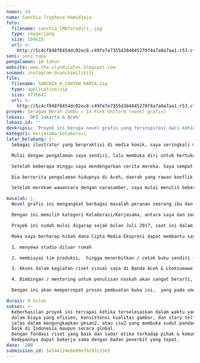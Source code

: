 ```yaml
---
nomor: 14
nama: Sanchia Tryphosa Hamidjaja
foto:
  filename: sanchia_CMEfotodiri_.jpg
  type: image/jpeg
  size: 194615
  url: >-
    http://5c4cf848f6454dc02ec8-c49fe7e7355d384845270f4a7a0a7aa1.r53.cf2.rackcdn.com/3aa33b6a-b79b-4ae7-be86-c560580f39ac/sanchia_CMEfotodiri_.jpg
seni: seni_rupa
pengalaman: 10 tahun
website: www.the-slyndicates.blogspot.com
sosmed: instagram @sanchimilikiti
file:
  filename: SANCHIA_H_CONTOH KARYA.zip
  type: application/zip
  size: 4776642
  url: >-
    http://5c4cf848f6454dc02ec8-c49fe7e7355d384845270f4a7a0a7aa1.r53.cf2.rackcdn.com/5c8123d4-77ae-4a60-aaf2-7fbb5e1a14a7/SANCHIA_H_CONTOH%20KARYA.zip
proyek: Seragam Merah Jambu / In Pink Uniform (novel grafis)
lokasi: 'DKI Jakarta & Aceh'
lokasi_id: ''
deskripsi: 'Proyek ini berupa novel grafis yang terinspirasi dari kehidupan nyata. Mengangkat tema peranan ibu rumah tangga di dalam situasi yang ekstrim.'
kategori: kerjasama_kolaborasi
latar_belakang: |-
  Sebagai ilustrator yang berpraktisi di media komik, saya seringkali mendapatkan inspirasi dari kehidupan dan percakapan sehari2. Semenjak menjadi ibu, tentu saya tergerak untuk mengangkat tema-tema keibuan.

  Mulai dengan pengalaman saya sendiri, lalu membuka diri untuk bertukar cerita di lingkungan ibu2 sekolahan anak saya, dengan tujuan mengadaptasikan cerita2 mereka menjadi komik strip ringan.

  Setelah beberapa minggu saya mendengarkan cerita mereka. Saya sempat berubah pikiran. Apa bedanya cerita2 ini dengan komik2 bertema “motherhood” yang sudah ada di luar sana? Saya merasa harus menggali lebih dalam. Akhirnya saya menemukan cerita yang merubah prespektif. Cerita seorang ibu yang bersuamikan anggota Brimob. Pertama kali saya bertemu dengannya, dia baru saja pulang dari Aceh, kota dimana suaminya bertugas selama 3 tahun.

  Dia bercerita pengalaman hidupnya di Aceh, daerah yang rawan konflik, menyesuaikan diri dibawah hukum syaria, dan kewajibannya sebagai anggota Bhayangkari. Perjalanan berat menjadi seorang ibu muda, meredupnya jati diri. Ditambah ketakutan2 yang konstan dalam pekerjaan suaminya. Saya sadar, ternyata komik ringan ini berubah haluan menjadi sesuatu yang lebih gelap, berlapis2, menyentuh masalah gender, dan sosial politik. Dari situ komik strip berubah menjadi novel grafis.

  Setelah merekam wawancara dengan narasumber, saya mulai menulis beberapa draft naskah, lalu mengikuti residensi COMIC ART WORKSHOP (http://comicartworkshop.com.au/) di Jogja yang diadakan oleh beberapa dosen Creative Writing & Visual Narrative dari Melbourne University di Australia.

masalah: |-
  Novel grafis ini mengangkat berbagai masalah peranan seorang ibu dan istri, situasi politik Indonesia, berbagai efek korupsi dalam kemanusiaan. Membuka sisi lain dari kultur kepolisian, kesehatan jiwa, Aceh pasca konflik dan tsunami. Menantang organisasi Bhayangkari melalui feminisme. Meneliti peranan perempuan dalam kondisi rumah tangga dengan kultur yang berbeda2. Juga mengangkat kontras budaya Jakarta dan Aceh.

  Dengan ini memilih kategori Kolaborasi/Kerjasama, antara saya dan seorang anggota Bhayangakari Kepolisian Indonesia.

  Proyek ini sudah mulai digarap sejak bulan Juli 2017, saat ini dalam tahap draft naskah jilid 1 & 2, serta sketsa pensil sebanyak 30 halaman, dan sekitar 5 halaman contoh “finished art” (terlampir pada unggahan contoh karya). Waktu mengerjakan proyek ini sangat terbatas bagi saya, disela2 pekerjaan saya sebagi ilustrator lepas, mengurus rumah tangga dan anak.

  Maka saya berharap hibah dana Cipta Media Ekspresi dapat membantu saya mewujudkan babak / jilid 1 novel grafis saya, dengan beberapa fasilitas dukungan seperti :

  1. menyewa studio diluar rumah

  2. membiayai tim produksi,  hingga menerbitkan / cetak buku sendiri (self publish).

  3. Akses dalam kegiatan riset visual saya di Banda Aceh & Lhoksumawe.

  4. Bimbingan / mentoring untuk penulisan naskah akan sangat berarti, karena ini merupakan karya tulis saya yang pertama.

  Dengan ini akan mempercepat proses pembuatan buku ini,  yang pada umumnya memakan waktu bertahun-tahun.

durasi: 9 bulan
sukses: >-
  Keberhasilan proyek ini tercapai ketika terselesaikan dalam waktu yang di rencanakan,
  dalam biaya yang efisien, konsistensi kualitas gambar, dan story telling yang baik,
  jelas dalam mengungkapkan pesan2, atau isu2 yang membuka sudut pandang para pembaca,
  baik di Indonesia maupun secara global.
  Dengan fondasi riset yang baik dan sadar etika terhadap pihak & komunitas yang mendukung.
  Kedepannya dapat bekerja sama dengan badan penerbit yang tepat.
dana: '200'
submission_id: 5a544124e8e09e79297c33e5
---
```

